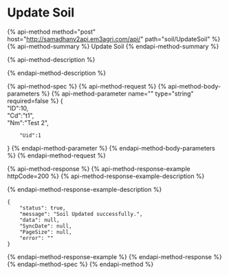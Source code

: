 # Update Soil

{% api-method method="post" host="http://samadhanv2api.em3agri.com/api/" path="soil/UpdateSoil" %}
{% api-method-summary %}
Update Soil
{% endapi-method-summary %}

{% api-method-description %}

{% endapi-method-description %}

{% api-method-spec %}
{% api-method-request %}
{% api-method-body-parameters %}
{% api-method-parameter name="" type="string" required=false %}
{  
      "ID":10,  
      "Cd":"t1",  
      "Nm":"Test 2",  
  
        "Uid":1  
 }
{% endapi-method-parameter %}
{% endapi-method-body-parameters %}
{% endapi-method-request %}

{% api-method-response %}
{% api-method-response-example httpCode=200 %}
{% api-method-response-example-description %}

{% endapi-method-response-example-description %}

```
{
    "status": true,
    "message": "Soil Updated successfully.",
    "data": null,
    "SyncDate": null,
    "PageSize": null,
    "error": ""
}
```
{% endapi-method-response-example %}
{% endapi-method-response %}
{% endapi-method-spec %}
{% endapi-method %}



